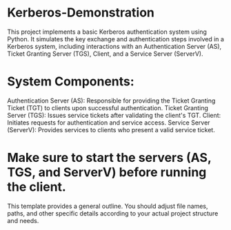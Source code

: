 # Kerberos-Demonstration
This project implements a basic Kerberos authentication system using Python. It simulates the key exchange and authentication steps involved in a Kerberos system, including interactions with an Authentication Server (AS), Ticket Granting Server (TGS), Client, and a Service Server (ServerV).
# System Components: 
Authentication Server (AS): Responsible for providing the Ticket Granting Ticket (TGT) to clients upon successful authentication.
Ticket Granting Server (TGS): Issues service tickets after validating the client's TGT.
Client: Initiates requests for authentication and service access.
Service Server (ServerV): Provides services to clients who present a valid service ticket.
# Make sure to start the servers (AS, TGS, and ServerV) before running the client.
This template provides a general outline. You should adjust file names, paths, and other specific details according to your actual project structure and needs.
